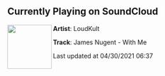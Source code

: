 ## Currently Playing on SoundCloud

[<img align="left" width="100" src="https://i1.sndcdn.com/artworks-axxB2h7a9mviH7GW-AOJicQ-t500x500.jpg">](https://soundcloud.com/loudkult/james-nugent-with-me)

**Artist**: LoudKult 

**Track**: James Nugent - With Me

Last updated at 04/30/2021 06:37
